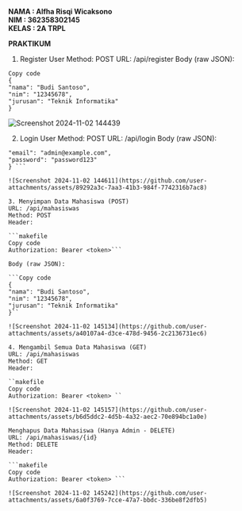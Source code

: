 **NAMA    : Alfha Risqi Wicaksono**                                             
**NIM     : 362358302145**                                                      
**KELAS   : 2A TRPL**
                                                                                    
**PRAKTIKUM**

1. Register User 
Method: POST 
URL: /api/register 
Body (raw JSON):

```
Copy code 
{ 
"nama": "Budi Santoso", 
"nim": "12345678", 
"jurusan": "Teknik Informatika" 
}
```

![Screenshot 2024-11-02 144439](https://github.com/user-attachments/assets/0ad4e9c1-1a9e-4e12-8f04-f55969639b09)

2. Login User 
Method: POST 
URL: /api/login 
Body (raw JSON):

```{ 
"email": "admin@example.com", 
"password": "password123" 
} ```

![Screenshot 2024-11-02 144611](https://github.com/user-attachments/assets/89292a3c-7aa3-41b3-984f-7742316b7ac8)

3. Menyimpan Data Mahasiswa (POST) 
URL: /api/mahasiswas 
Method: POST 
Header:

```makefile 
Copy code 
Authorization: Bearer <token>```

Body (raw JSON):

```Copy code 
{ 
"nama": "Budi Santoso", 
"nim": "12345678", 
"jurusan": "Teknik Informatika" 
}``

![Screenshot 2024-11-02 145134](https://github.com/user-attachments/assets/a40107a4-d3ce-478d-9456-2c2136731ec6)

4. Mengambil Semua Data Mahasiswa (GET) 
URL: /api/mahasiswas 
Method: GET 
Header:

``makefile 
Copy code 
Authorization: Bearer <token> ``

![Screenshot 2024-11-02 145157](https://github.com/user-attachments/assets/b6d5ddc2-4d5b-4a32-aec2-70e894bc1a0e)

Menghapus Data Mahasiswa (Hanya Admin - DELETE) 
URL: /api/mahasiswas/{id} 
Method: DELETE 
Header:

```makefile 
Copy code 
Authorization: Bearer <token> ```

![Screenshot 2024-11-02 145242](https://github.com/user-attachments/assets/6a0f3769-7cce-47a7-bbdc-336be8f2dfb5)
